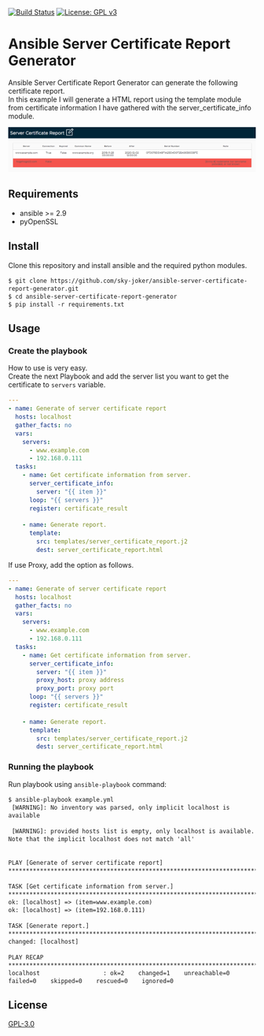 [![Build Status](https://travis-ci.org/sky-joker/ansible-server-certificate-report-generator.svg?branch=master)](https://travis-ci.org/sky-joker/ansible-server-certificate-report-generator) [![License: GPL v3](https://img.shields.io/badge/License-GPLv3-blue.svg)](https://www.gnu.org/licenses/gpl-3.0)

# Ansible Server Certificate Report Generator

Ansible Server Certificate Report Generator can generate the following certificate report.  
In this example I will generate a HTML report using the template module from certificate information I have gathered with the server_certificate_info module.

![](images/server_certificate_report.png)

## Requirements

* ansible >= 2.9
* pyOpenSSL

## Install

Clone this repository and install ansible and the required python modules.

```
$ git clone https://github.com/sky-joker/ansible-server-certificate-report-generator.git
$ cd ansible-server-certificate-report-generator
$ pip install -r requirements.txt
```

## Usage

### Create the playbook

How to use is very easy.  
Create the next Playbook and add the server list you want to get the certificate to `servers` variable.

```yaml
---
- name: Generate of server certificate report
  hosts: localhost
  gather_facts: no
  vars:
    servers:
      - www.example.com
      - 192.168.0.111
  tasks:
    - name: Get certificate information from server.
      server_certificate_info:
        server: "{{ item }}"
      loop: "{{ servers }}"
      register: certificate_result

    - name: Generate report.
      template:
        src: templates/server_certificate_report.j2
        dest: server_certificate_report.html
```

If use Proxy, add the option as follows.

```yaml
---
- name: Generate of server certificate report
  hosts: localhost
  gather_facts: no
  vars:
    servers:
      - www.example.com
      - 192.168.0.111
  tasks:
    - name: Get certificate information from server.
      server_certificate_info:
        server: "{{ item }}"
        proxy_host: proxy address
        proxy_port: proxy port
      loop: "{{ servers }}"
      register: certificate_result

    - name: Generate report.
      template:
        src: templates/server_certificate_report.j2
        dest: server_certificate_report.html
```

### Running the playbook

Run playbook using `ansible-playbook` command:

```
$ ansible-playbook example.yml
 [WARNING]: No inventory was parsed, only implicit localhost is available

 [WARNING]: provided hosts list is empty, only localhost is available. Note that the implicit localhost does not match 'all'


PLAY [Generate of server certificate report] *******************************************************************************************************************************

TASK [Get certificate information from server.] ****************************************************************************************************************************
ok: [localhost] => (item=www.example.com)
ok: [localhost] => (item=192.168.0.111)

TASK [Generate report.] ****************************************************************************************************************************************************
changed: [localhost]

PLAY RECAP *****************************************************************************************************************************************************************
localhost                  : ok=2    changed=1    unreachable=0    failed=0    skipped=0    rescued=0    ignored=0
```

## License

[GPL-3.0](https://www.gnu.org/licenses/agpl-3.0.txt)
